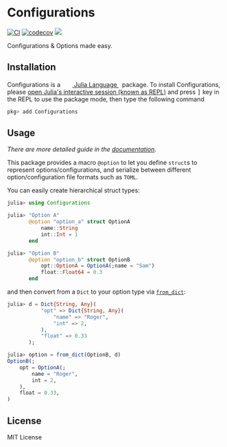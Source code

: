 # Configurations

[![CI](https://github.com/Roger-luo/Configurations.jl/workflows/CI/badge.svg)](https://github.com/Roger-luo/Configurations.jl/actions)
[![codecov](https://codecov.io/gh/Roger-luo/Configurations.jl/branch/master/graph/badge.svg?token=U604BQGRV1)](https://codecov.io/gh/Roger-luo/Configurations.jl)
[![][docs-dev-img]][docs-dev-url]

Configurations & Options made easy.

## Installation

<p>
Configurations is a &nbsp;
    <a href="https://julialang.org">
        <img src="https://raw.githubusercontent.com/JuliaLang/julia-logo-graphics/master/images/julia.ico" width="16em">
        Julia Language
    </a>
    &nbsp; package. To install Configurations,
    please <a href="https://docs.julialang.org/en/v1/manual/getting-started/">open
    Julia's interactive session (known as REPL)</a> and press <kbd>]</kbd> key in the REPL to use the package mode, then type the following command
</p>

```julia
pkg> add Configurations
```

## Usage

*There are more detailed guide in the [documentation](docs-dev-url).*

This package provides a macro `@option` to let you define `struct`s to represent options/configurations, and serialize between
different option/configuration file formats such as `TOML`.

You can easily create hierarchical struct types:

```julia
julia> using Configurations

julia> "Option A"
       @option "option_a" struct OptionA
           name::String
           int::Int = 1
       end

julia> "Option B"
       @option "option_b" struct OptionB
           opt::OptionA = OptionA(;name = "Sam")
           float::Float64 = 0.3
       end
```

and then convert from a `Dict` to your option type via [`from_dict`](@ref):

```julia
julia> d = Dict{String, Any}(
           "opt" => Dict{String, Any}(
               "name" => "Roger",
               "int" => 2,
           ),
           "float" => 0.33
       );

julia> option = from_dict(OptionB, d)
OptionB(;
    opt = OptionA(;
        name = "Roger",
        int = 2,
    ),
    float = 0.33,
)
```

## License

MIT License

[docs-dev-img]: https://img.shields.io/badge/docs-dev-blue.svg
[docs-dev-url]: https://rogerluo.me/Configurations.jl/dev/
